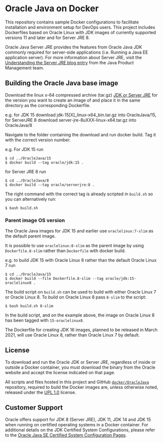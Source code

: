 Oracle Java on Docker
=====
This repository contains sample Docker configurations to facilitate installation and environment setup for DevOps users. This project includes Dockerfiles based on Oracle Linux with JDK images of currently supported versions 11 and later and for Server JRE 8.

Oracle Java Server JRE provides the features from Oracle Java JDK commonly required for server-side applications (i.e. Running a Java EE application server). For more information about Server JRE, visit the [Understanding the Server JRE blog entry](https://blogs.oracle.com/java-platform-group/understanding-the-server-jre) from the Java Product Management team.

## Building the Oracle Java base image
Download the linux x-64 compressed archive (tar.gz) [JDK or Server JRE](https://www.oracle.com/javadownload) for the version you want to create an image of and place it in the same directory as the corresponding Dockerfile.

e.g. for JDK 15 download jdk-15[X]_linux-x64_bin.tar.gz into OracleJava/15, 
for ServerJRE 8 download server-jre-8uXXX-linux-x64.tar.gz into OracleJava/8

Navigate to the folder containing the download and run docker build. Tag it with the correct version number.

e.g. For JDK 15 run
```
$ cd ../OracleJava/15
$ docker build --tag oracle/jdk:15 .
```

for Server JRE 8 run
```
$ cd ../OracleJava/8
$ docker build --tag oracle/serverjre:8 .
```

The right command with the correct tag is already scripted in `build.sh` so you can alternatively run:
```
$ bash build.sh
```
### Parent image OS version

The Oracle Java images for JDK 15 and earlier use `oraclelinux:7-slim` as the default parent image.

It is possible to use `oraclelinux:8-slim` as the parent image by using  `Dockerfile.8-slim` rather than `Dockerfile` with docker build.

e.g. to build JDK 15 with Oracle Linux 8 rather than the default Oracle Linux 7 run

```
$ cd ../OracleJava/15
$ docker build --file Dockerfile.8-slim --tag oracle/jdk:15-oraclelinux8 .
```

The build script on `build.sh` can be used to build with either Oracle Linux 7 or Oracle Linux 8. To build on Oracle Linux 8 pass `8-slim` to the script: 

```
$ bash build.sh 8-slim
```

In the build script, and on the example above, the image on Oracle Linux 8 has been tagged with `15-oraclelinux8`. 

The Dockerfile for creating JDK 16 images, planned to be released in March 2021, will use Oracle Linux 8, rather than Oracle Linux 7 by default.

## License
To download and run the Oracle JDK or Server JRE, regardless of inside or outside a Docker container, you must download the binary from the Oracle website and accept the license indicated on that page.

All scripts and files hosted in this project and GitHub [`docker/OracleJava`](./) repository, required to build the Docker images are, unless otherwise noted, released under the [UPL 1.0](https://oss.oracle.com/licenses/upl/) license.

## Customer Support
Oracle offers support for JDK 8 (Server JRE), JDK 11, JDK 14 and JDK 15 when running on certified operating systems in a Docker container. For additional details on the JDK Certified System Configurations, please refer to the [Oracle Java SE Certified System Configuration Pages](https://www.oracle.com/technetwork/java/javaseproducts/documentation/index.html#sysconfig).
